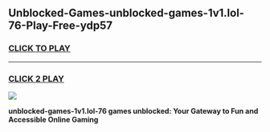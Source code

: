 
## Unblocked-Games-unblocked-games-1v1.lol-76-Play-Free-ydp57
<h3>
<a href="https://premium76.site?title=unblocked-games-1v1.lol-76&ref=23A">CLICK TO PLAY</a></h3>
<hr>

<h3>
<a href="https://premium76.site?title=unblocked-games-1v1.lol-76&ref=23A">CLICK 2 PLAY</a>
  
</h3>

<a href="https://premium76.site?title=unblocked-games-1v1.lol-76&ref=23A"><img src="https://clearcache.store/games.png"></a>


**unblocked-games-1v1.lol-76 games unblocked: Your Gateway to Fun and Accessible Online Gaming**
